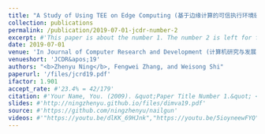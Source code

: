 ```yaml
---
title: "A Study of Using TEE on Edge Computing (基于边缘计算的可信执行环境研究)"
collection: publications
permalink: /publication/2019-07-01-jcdr-number-2
excerpt: #'This paper is about the number 1. The number 2 is left for future work.'
date: 2019-07-01
venue: 'In Journal of Computer Research and Development (计算机研究与发展), Vol.56, No.7, pp.1441-1453, 2019'
venueshort: 'JCDR&apos;19'
authors: "<b>Zhenyu Ning</b>, Fengwei Zhang, and Weisong Shi"
paperurl: '/files/jcrd19.pdf'
ifactor: 1.901
accept_rate: #'23.4% = 42/179'
citation: #'Your Name, You. (2009). &quot;Paper Title Number 1.&quot; <i>Journal 1</i>. 1(1).'
slides: #'http://ningzhenyu.github.io/files/dimva19.pdf'
source: #'https://github.com/ningzhenyu/nailgun'
videos: #'"https://youtu.be/dlKK_69HJnk","https://youtu.be/5ioyneewFYQ"'
---
```

